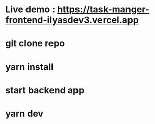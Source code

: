 # Live demo : https://task-manger-frontend-ilyasdev3.vercel.app
# git clone repo
# yarn install
# start backend app
# yarn dev

